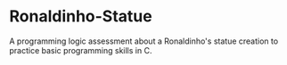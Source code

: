 # Ronaldinho-Statue
A programming logic assessment about a Ronaldinho's statue creation to practice basic programming skills in C.
